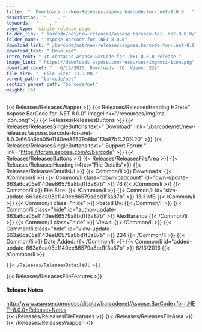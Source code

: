 ```yaml
---
title:  "  Downloads ---New-Releases-aspose.barcode-for-.net-8.0.0 . " 
description:  "    . " 
keywords:  "    . " 
page_type:  single_release_page
folder_link: " barcode/net/new-releases/aspose.barcode-for-.net-8.0.0/"
folder_name: " Aspose.BarCode for .NET 8.0.0"
download_link: " /barcode/net/new-releases/aspose.barcode-for-.net-8.0.0/663a6ca05e1140ee86579a8bd1f3a87b"
download_text: " Download"
Intro_text: " It contains Aspose.BarCode for .NET 8.0.0 release."
image_link: " https://downloads.aspose.com/resources/img/msi-icon.png"
download_count: "   6/13/2016  Downloads: 76  Views: 233"
file_size: "  File Size: 13.3 MB "
parent_path: "barcode/net"
section_parent_path: "barcode/net"
weight: 161 
---
```


{{< Releases/ReleasesWapper >}}
  {{< Releases/ReleasesHeading H2txt=" Aspose.BarCode for .NET 8.0.0" imagelink="/resources/img/msi-icon.png">}}
  {{< Releases/ReleasesButtons >}}
    {{< Releases/ReleasesSingleButtons text=" Download" link="/barcode/net/new-releases/aspose.barcode-for-.net-8.0.0/663a6ca05e1140ee86579a8bd1f3a87b%20%20" >}}
    {{< Releases/ReleasesSingleButtons text=" Support Forum " link="https://forum.aspose.com/c/barcode" >}}
  {{< Releases/ReleasesButtons >}}
  {{< Releases/ReleasesFileArea >}}
    {{< Releases/ReleasesHeading h4txt="File Details">}}
    {{< Releases/ReleasesDetailsUl >}}
            {{< Common/li  >}} Downloads: {{< /Common/li >}} 
      {{< Common/li class="downloadcount" id="dwn-update-663a6ca05e1140ee86579a8bd1f3a87b" >}} 76 {{< /Common/li >}} 
      {{< Common/li  >}} File Size: {{< /Common/li >}} 
      {{< Common/li id="size-update-663a6ca05e1140ee86579a8bd1f3a87b" >}} 13.3 MB {{< /Common/li >}} 
      {{< Common/li  class="hide" >}} Posted By: {{< /Common/li >}} 
      {{< Common/li class="hide" id="author-update-663a6ca05e1140ee86579a8bd1f3a87b" >}} AlexBaranov {{< /Common/li >}} 
      {{< Common/li class="hide"  >}} Views: {{< /Common/li >}} 
      {{< Common/li class="hide" id="view-update-663a6ca05e1140ee86579a8bd1f3a87b" >}} 234 {{< /Common/li >}} 
      {{< Common/li  >}} Date Added: {{< /Common/li >}} 
      {{< Common/li id="added-update-663a6ca05e1140ee86579a8bd1f3a87b" >}} 6/13/2016 {{< /Common/li >}} 

    {{< /Releases/ReleasesDetailsUl >}}

  {{< Releases/ReleasesFileFeatures >}}
      <h4>Release Notes</h4><div><a href="http://www.aspose.com/docs/display/barcodenet/Aspose.BarCode+for+.NET+8.0.0+Release+Notes">http://www.aspose.com/docs/display/barcodenet/Aspose.BarCode+for+.NET+8.0.0+Release+Notes</a></div>
  {{< /Releases/ReleasesFileFeatures >}}
 {{< /Releases/ReleasesFileArea >}}
{{< /Releases/ReleasesWapper >}}


